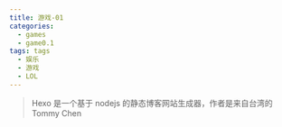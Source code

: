 ```yaml
---
title: 游戏-01
categories:
  - games
  - game0.1
tags: tags
  - 娱乐
  - 游戏
  - LOL
---
```


> Hexo 是一个基于 nodejs 的静态博客网站生成器，作者是来自台湾的 Tommy Chen
